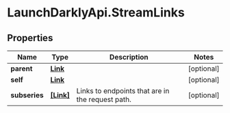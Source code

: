 # LaunchDarklyApi.StreamLinks

## Properties
Name | Type | Description | Notes
------------ | ------------- | ------------- | -------------
**parent** | [**Link**](Link.md) |  | [optional] 
**self** | [**Link**](Link.md) |  | [optional] 
**subseries** | [**[Link]**](Link.md) | Links to endpoints that are in the request path. | [optional] 


